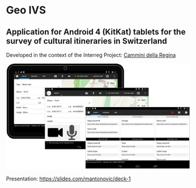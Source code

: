 # Geo IVS
## Application for Android 4 (KitKat) tablets for the survey of cultural itineraries in Switzerland

Developed in the context of the Interreg Project: [Cammini della Regina](http://www.viaregina.eu/)

<img src="app/src/main/assets/www/img/image.jpg" alt="alt text">

Presentation: https://slides.com/mantonovic/deck-1